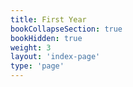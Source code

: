```yaml
---
title: First Year
bookCollapseSection: true
bookHidden: true
weight: 3
layout: 'index-page'
type: 'page'
---
```

